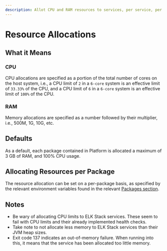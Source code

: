 ```yaml
---
description: Allot CPU and RAM resources to services, per service, per server.
---
```


# Resource Allocations

## What it Means

### CPU

CPU allocations are specified as a portion of the total number of cores on the host system, i.e., a CPU limit of `2` in a `6-core` system is an effective limit of `33.33%` of the CPU, and a CPU limit of `6` in a `6-core` system is an effective limit of `100%` of the CPU.

### RAM

Memory allocations are specified as a number followed by their multiplier, i.e., 500M, 1G, 10G, etc.

## Defaults

As a default, each package contained in Platform is allocated a maximum of 3 GB of RAM, and 100% CPU usage.&#x20;

## Allocating Resources per Package

The resource allocation can be set on a per-package basis, as specified by the relevant environment variables found in the relevant [Packages section](../packages/).

## Notes

* Be wary of allocating CPU limits to ELK Stack services. These seem to fail with CPU limits and their already implemented health checks.
* Take note to not allocate less memory to ELK Stack services than their JVM heap sizes.
* Exit code 137 indicates an out-of-memory failure. When running into this, it means that the service has been allocated too little memory.
